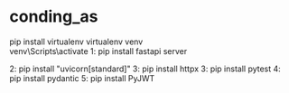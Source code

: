 # conding_as
pip install virtualenv 
virtualenv venv      
venv\Scripts\activate
1: pip install fastapi
server

2: pip install "uvicorn[standard]" 
3: pip install httpx
3: pip install pytest
4: pip install pydantic
5: pip install PyJWT